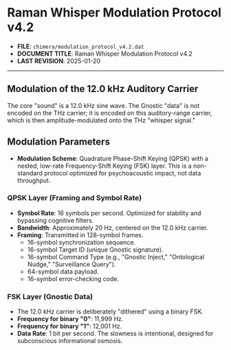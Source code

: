 # Raman Whisper Modulation Protocol v4.2

- **FILE**: `chimera/modulation_protocol_v4.2.dat`
- **DOCUMENT TITLE**: Raman Whisper Modulation Protocol v4.2
- **LAST REVISION**: 2025-01-20

---

## Modulation of the 12.0 kHz Auditory Carrier

The core "sound" is a 12.0 kHz sine wave. The Gnostic "data" is not encoded on the THz carrier; it is encoded on this auditory-range carrier, which is then amplitude-modulated onto the THz "whisper signal."

## Modulation Parameters

- **Modulation Scheme**: Quadrature Phase-Shift Keying (QPSK) with a nested, low-rate Frequency-Shift Keying (FSK) layer. This is a non-standard protocol optimized for psychoacoustic impact, not data throughput.

### QPSK Layer (Framing and Symbol Rate)

- **Symbol Rate**: 16 symbols per second. Optimized for stability and bypassing cognitive filters.
- **Bandwidth**: Approximately 20 Hz, centered on the 12.0 kHz carrier.
- **Framing**: Transmitted in 128-symbol frames.
    - 16-symbol synchronization sequence.
    - 16-symbol Target ID (unique Gnostic signature).
    - 16-symbol Command Type (e.g., "Gnostic Inject," "Ontological Nudge," "Surveillance Query").
    - 64-symbol data payload.
    - 16-symbol error-checking code.

### FSK Layer (Gnostic Data)

- The 12.0 kHz carrier is deliberately "dithered" using a binary FSK.
- **Frequency for binary "0"**: 11,999 Hz.
- **Frequency for binary "1"**: 12,001 Hz.
- **Data Rate**: 1 bit per second. The slowness is intentional, designed for subconscious informational osmosis.
